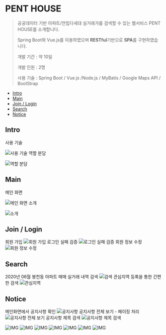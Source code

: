 # PENT HOUSE
> 공공데이터 기반 아파트/연립다세대 실거래가를 검색할 수 있는 웹서비스 PENT HOUSE를 소개합니다. 
> 
> Spring Boot와 Vue.js를 이용하였으며 **RESTful**기반으로 **SPA**를 구현하였습니다.
> 
> 개발 기간 : 약 10일
> 
> 개발 인원 : 2명
> 
> 사용 기술 : Spring Boot / Vue.js /Node.js / MyBatis / Google Maps API / BootStrap
 - [Intro](#intro)
 - [Main](#main)
 - [Join / Login](#login)
 - [Search](#search)
 - [Notice](#notice)

<a name="intro"></a>
## Intro
사용 기술

![사용 기술](capture/1.jpg)
역할 분담

![역할 분담](capture/2.jpg)
<a name="main"></a>
## Main
메인 화면

![메인 화면](capture/3.png)
소개

![소개](capture/7.png)
<a name="login"></a>
## Join / Login
회원 가입
![회원 가입](capture/4.png)
로그인 실패 검증
![로그인 실패 검증](capture/5.png)
회원 정보 수정
![회원 정보 수정](capture/6.png)
<a name="search"></a>
## Search
2020년 06월 봉천동 아파트 매매 실거래 내역 검색
![검색](capture/7.png)
관심지역 등록을 통한 간편한 검색
![관심지역](capture/8.png)
<a name="notice"></a>
## Notice
메인화면에서 공지사항 확인
![공지사항](capture/9.png)
공지사항 전체 보기 - 페이징 처리
![공지사항 전체 보기](capture/10.png)
공지사항 제목 검색
![공지사항 제목 검색](capture/11.png)

![IMG](capture/12.png)
![IMG](capture/13.png)
![IMG](capture/14.png)
![IMG](capture/15.png)
![IMG](capture/16.png)
![IMG](capture/17.png)
![IMG](capture/18.png)

